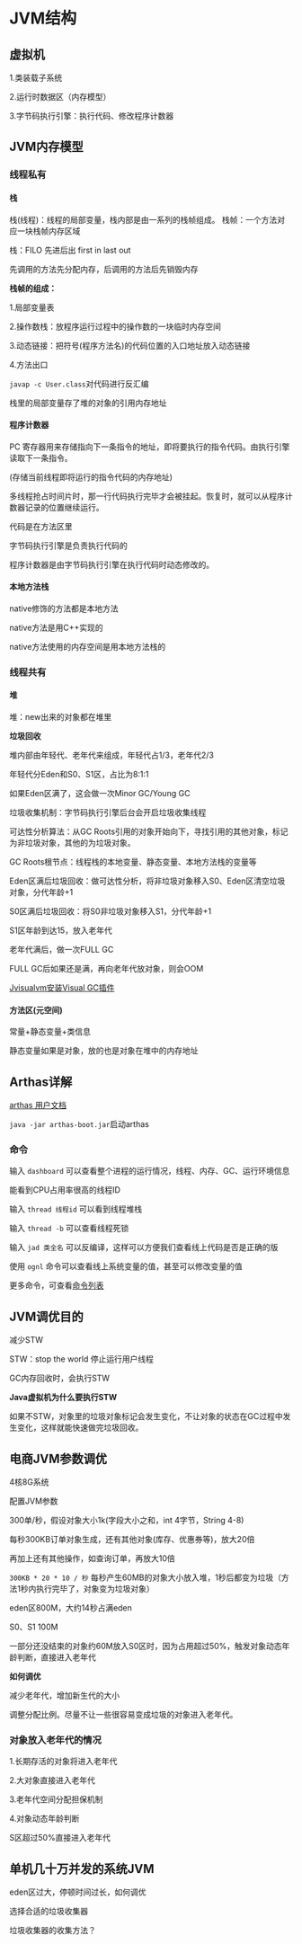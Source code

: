 # JVM结构

## 虚拟机

1.类装载子系统

2.运行时数据区（内存模型）

3.字节码执行引擎：执行代码、修改程序计数器

## JVM内存模型

### 线程私有

#### 栈

栈(线程)：线程的局部变量，栈内部是由一系列的栈帧组成。
栈帧：一个方法对应一块栈帧内存区域

栈：FILO 先进后出 first in last out

先调用的方法先分配内存，后调用的方法后先销毁内存

**栈帧的组成：**

1.局部变量表

2.操作数栈：放程序运行过程中的操作数的一块临时内存空间

3.动态链接：把符号(程序方法名)的代码位置的入口地址放入动态链接

4.方法出口

`javap -c User.class`对代码进行反汇编



栈里的局部变量存了堆的对象的引用内存地址

#### 程序计数器

PC 寄存器用来存储指向下一条指令的地址，即将要执行的指令代码。由执行引擎读取下一条指令。

(存储当前线程即将运行的指令代码的内存地址)

多线程抢占时间片时，那一行代码执行完毕才会被挂起。恢复时，就可以从程序计数器记录的位置继续运行。



代码是在方法区里

字节码执行引擎是负责执行代码的

程序计数器是由字节码执行引擎在执行代码时动态修改的。

#### 本地方法栈

native修饰的方法都是本地方法

native方法是用C++实现的

native方法使用的内存空间是用本地方法栈的

### 线程共有

#### 堆

堆：new出来的对象都在堆里

**垃圾回收**

堆内部由年轻代、老年代来组成，年轻代占1/3，老年代2/3

年轻代分Eden和S0、S1区，占比为8:1:1

如果Eden区满了，这会做一次Minor GC/Young GC

垃圾收集机制：字节码执行引擎后台会开启垃圾收集线程

可达性分析算法：从GC Roots引用的对象开始向下，寻找引用的其他对象，标记为非垃圾对象，其他的为垃圾对象。

GC Roots根节点：线程栈的本地变量、静态变量、本地方法栈的变量等

Eden区满后垃圾回收：做可达性分析，将非垃圾对象移入S0、Eden区清空垃圾对象，分代年龄+1

S0区满后垃圾回收：将S0非垃圾对象移入S1，分代年龄+1

S1区年龄到达15，放入老年代

老年代满后，做一次FULL GC

FULL GC后如果还是满，再向老年代放对象，则会OOM

[Jvisualvm安装Visual GC插件](https://www.jianshu.com/p/48db4a29300f)

#### 方法区(元空间)

常量+静态变量+类信息

静态变量如果是对象，放的也是对象在堆中的内存地址

## Arthas详解

[arthas 用户文档](https://arthas.gitee.io/)

`java -jar arthas-boot.jar`启动arthas

### 命令

输入 `dashboard` 可以查看整个进程的运行情况，线程、内存、GC、运行环境信息

能看到CPU占用率很高的线程ID

输入 `thread 线程id` 可以看到线程堆栈

输入 `thread -b` 可以查看线程死锁

输入 `jad 类全名` 可以反编译，这样可以方便我们查看线上代码是否是正确的版

使用 `ognl` 命令可以查看线上系统变量的值，甚至可以修改变量的值

更多命令，可查看[命令列表](https://arthas.gitee.io/doc/commands.html)

## JVM调优目的

减少STW

STW：stop the world 停止运行用户线程

GC内存回收时，会执行STW

**Java虚拟机为什么要执行STW**

如果不STW，对象里的垃圾对象标记会发生变化，不让对象的状态在GC过程中发生变化，这样就能快速做完垃圾回收。

## 电商JVM参数调优

4核8G系统

配置JVM参数



300单/秒，假设对象大小1k(字段大小之和，int 4字节，String 4-8)

每秒300KB订单对象生成，还有其他对象(库存、优惠券等)，放大20倍

再加上还有其他操作，如查询订单，再放大10倍

`300KB * 20 * 10 / 秒` 每秒产生60MB的对象大小放入堆，1秒后都变为垃圾（方法1秒内执行完毕了，对象变为垃圾对象）

eden区800M，大约14秒占满eden

S0、S1 100M

一部分还没结束的对象约60M放入S0区时，因为占用超过50%，触发对象动态年龄判断，直接进入老年代

**如何调优**

减少老年代，增加新生代的大小

调整分配比例。尽量不让一些很容易变成垃圾的对象进入老年代。

### 对象放入老年代的情况

1.长期存活的对象将进入老年代

2.大对象直接进入老年代

3.老年代空间分配担保机制

4.对象动态年龄判断

S区超过50%直接进入老年代

## 单机几十万并发的系统JVM

eden区过大，停顿时间过长，如何调优

选择合适的垃圾收集器

垃圾收集器的收集方法？